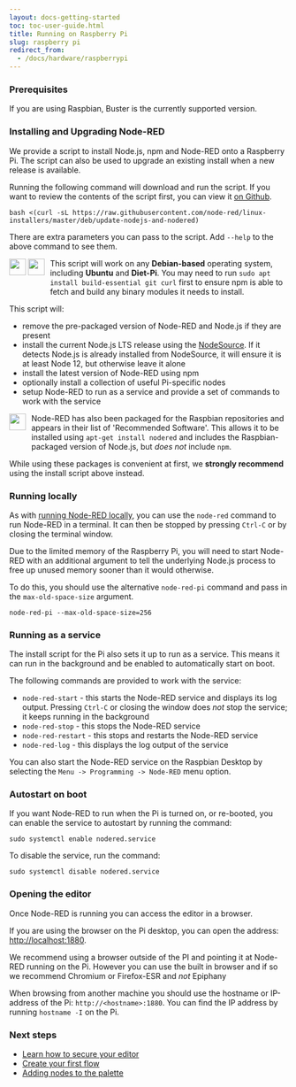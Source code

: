 ```yaml
---
layout: docs-getting-started
toc: toc-user-guide.html
title: Running on Raspberry Pi
slug: raspberry pi
redirect_from:
  - /docs/hardware/raspberrypi
---
```



### Prerequisites

If you are using Raspbian, Buster is the currently supported version.

### Installing and Upgrading Node-RED

We provide a script to install Node.js, npm and Node-RED onto a Raspberry
Pi. The script can also be used to upgrade an existing install when a new
release is available.

Running the following command will download and run the script. If you want
to review the contents of the script first, you can view it [on Github](https://raw.githubusercontent.com/node-red/linux-installers/master/deb/update-nodejs-and-nodered).

```
bash <(curl -sL https://raw.githubusercontent.com/node-red/linux-installers/master/deb/update-nodejs-and-nodered)
```

There are extra parameters you can pass to the script. Add `--help` to the above command to see them.

<div class="doc-callout">
<div style="float: left; margin-right: 10px; margin-bottom: 30px;">
<img src="/images/logos/debian.svg" height="30">
<img src="/images/logos/ubuntu.svg" height="30">
</div>
This script will work on any <b>Debian-based</b> operating system, including <b>Ubuntu</b>
and <b>Diet-Pi</b>. You may need to run <code>sudo apt install build-essential git curl</code>
first to ensure npm is able to fetch and build any binary modules it needs to install.
</div>

This script will:

 - remove the pre-packaged version of Node-RED and Node.js if they are present
 - install the current Node.js LTS release using the [NodeSource](https://github.com/nodesource/distributions/blob/master/README.md). If it detects Node.js is already installed
 from NodeSource, it will ensure it is at least Node 12, but otherwise leave it alone
 - install the latest version of Node-RED using npm
 - optionally install a collection of useful Pi-specific nodes
 - setup Node-RED to run as a service and provide a set of commands to work with
 the service

<div class="doc-callout">
<div style="float: left; margin-right: 10px;margin-bottom: 40px;">
<img src="/images/logos/raspberrypi.svg" height="30">
</div>
Node-RED has also been packaged for the Raspbian repositories and appears in their
list of 'Recommended Software'. This allows it to be installed using
<code>apt-get install nodered</code> and includes the Raspbian-packaged version
of Node.js, but <em>does not</em> include <code>npm</code>.
<p>While using these packages is convenient at first, we <b>strongly recommend</b>
using the install script above instead.</p>
</div>

### Running locally

As with [running Node-RED locally](/docs/getting-started/local), you can use
the `node-red` command to run Node-RED in a terminal. It can then be stopped
by pressing `Ctrl-C` or by closing the terminal window.

Due to the limited memory of the Raspberry Pi, you will need to start Node-RED
with an additional argument to tell the underlying Node.js process to free up
unused memory sooner than it would otherwise.

To do this, you should use the alternative `node-red-pi` command and pass in the
`max-old-space-size` argument.

```
node-red-pi --max-old-space-size=256
```

### Running as a service

The install script for the Pi also sets it up to run as a service. This means it
can run in the background and be enabled to automatically start on boot.

The following commands are provided to work with the service:

 - `node-red-start` - this starts the Node-RED service and displays its log output.
 Pressing `Ctrl-C` or closing the window does *not* stop the service; it keeps
 running in the background
 - `node-red-stop` - this stops the Node-RED service
 - `node-red-restart` - this stops and restarts the Node-RED service
 - `node-red-log` - this displays the log output of the service

You can also start the Node-RED service on the Raspbian Desktop by selecting
the `Menu -> Programming -> Node-RED` menu option.

### Autostart on boot

If you want Node-RED to run when the Pi is turned on, or re-booted, you can enable the service
to autostart by running the command:

```
sudo systemctl enable nodered.service
```

To disable the service, run the command:
```
sudo systemctl disable nodered.service
```

### Opening the editor

Once Node-RED is running you can access the editor in a browser.

If you are using the browser on the Pi desktop, you can open the address: <http://localhost:1880>.

<div class="doc-callout">We recommend using a browser outside of the PI and pointing it at Node-RED running on the Pi. However you can use the built in browser and if so we recommend Chromium or Firefox-ESR and <i>not</i> Epiphany</div>

When browsing from another machine you should use the hostname or IP-address of the Pi: `http://<hostname>:1880`. You
can find the IP address by running `hostname -I` on the Pi.


### Next steps

- [Learn how to secure your editor](/docs/user-guide/runtime/securing-node-red)
- [Create your first flow](/docs/tutorials/first-flow)
- [Adding nodes to the palette](/docs/user-guide/runtime/adding-nodes)
